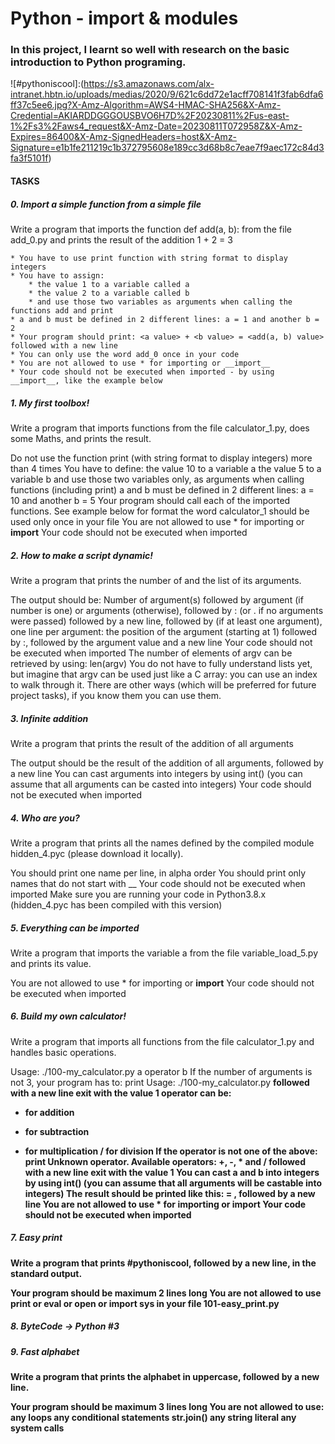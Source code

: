# Python - import & modules


### In this project, I learnt so well with research on the basic introduction to Python programing.

![#pythoniscool]:(https://s3.amazonaws.com/alx-intranet.hbtn.io/uploads/medias/2020/9/621c6dd72e1acff708141f3fab6dfa6ff37c5ee6.jpg?X-Amz-Algorithm=AWS4-HMAC-SHA256&X-Amz-Credential=AKIARDDGGGOUSBVO6H7D%2F20230811%2Fus-east-1%2Fs3%2Faws4_request&X-Amz-Date=20230811T072958Z&X-Amz-Expires=86400&X-Amz-SignedHeaders=host&X-Amz-Signature=e1b1fe211219c1b372795608e189cc3d68b8c7eae7f9aec172c84d3fa3f5101f)
#### TASKS 

##### 0. Import a simple function from a simple file
Write a program that imports the function def add(a, b): from the file add_0.py and prints the result of the addition 1 + 2 = 3

	* You have to use print function with string format to display integers
	* You have to assign:
		* the value 1 to a variable called a
		* the value 2 to a variable called b
		* and use those two variables as arguments when calling the functions add and print
	* a and b must be defined in 2 different lines: a = 1 and another b = 2
	* Your program should print: <a value> + <b value> = <add(a, b) value> followed with a new line
	* You can only use the word add_0 once in your code
 	* You are not allowed to use * for importing or __import__
	* Your code should not be executed when imported - by using __import__, like the example below

##### 1. My first toolbox!
Write a program that imports functions from the file calculator_1.py, does some Maths, and prints the result.

Do not use the function print (with string format to display integers) more than 4 times
You have to define:
the value 10 to a variable a
the value 5 to a variable b
and use those two variables only, as arguments when calling functions (including print)
a and b must be defined in 2 different lines: a = 10 and another b = 5
Your program should call each of the imported functions. See example below for format
the word calculator_1 should be used only once in your file
You are not allowed to use * for importing or __import__
Your code should not be executed when imported

##### 2. How to make a script dynamic!
Write a program that prints the number of and the list of its arguments.

The output should be:
Number of argument(s) followed by argument (if number is one) or arguments (otherwise), followed by
: (or . if no arguments were passed) followed by
a new line, followed by (if at least one argument),
one line per argument:
the position of the argument (starting at 1) followed by :, followed by the argument value and a new line
Your code should not be executed when imported
The number of elements of argv can be retrieved by using: len(argv)
You do not have to fully understand lists yet, but imagine that argv can be used just like a C array: you can use an index to walk through it. There are other ways (which will be preferred for future project tasks), if you know them you can use them.

##### 3. Infinite addition
Write a program that prints the result of the addition of all arguments

The output should be the result of the addition of all arguments, followed by a new line
You can cast arguments into integers by using int() (you can assume that all arguments can be casted into integers)
Your code should not be executed when imported

##### 4. Who are you?
Write a program that prints all the names defined by the compiled module hidden_4.pyc (please download it locally).

You should print one name per line, in alpha order
You should print only names that do not start with __
Your code should not be executed when imported
Make sure you are running your code in Python3.8.x (hidden_4.pyc has been compiled with this version)

##### 5. Everything can be imported
Write a program that imports the variable a from the file variable_load_5.py and prints its value.

You are not allowed to use * for importing or __import__
Your code should not be executed when imported

##### 6. Build my own calculator!
Write a program that imports all functions from the file calculator_1.py and handles basic operations.

Usage: ./100-my_calculator.py a operator b
If the number of arguments is not 3, your program has to:
print Usage: ./100-my_calculator.py <a> <operator> <b> followed with a new line
exit with the value 1
operator can be:
+ for addition
- for subtraction
* for multiplication
/ for division
If the operator is not one of the above:
print Unknown operator. Available operators: +, -, * and / followed with a new line
exit with the value 1
You can cast a and b into integers by using int() (you can assume that all arguments will be castable into integers)
The result should be printed like this: <a> <operator> <b> = <result>, followed by a new line
You are not allowed to use * for importing or __import__
Your code should not be executed when imported

##### 7. Easy print
Write a program that prints #pythoniscool, followed by a new line, in the standard output.

Your program should be maximum 2 lines long
You are not allowed to use print or eval or open or import sys in your file 101-easy_print.py

##### 8. ByteCode -> Python #3
##### 9. Fast alphabet
Write a program that prints the alphabet in uppercase, followed by a new line.

Your program should be maximum 3 lines long
You are not allowed to use:
any loops
any conditional statements
str.join()
any string literal
any system calls
